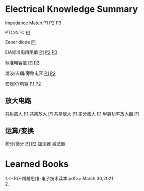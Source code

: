 # Electrical Knowledge Summary
Impedance Match
[P1](https://user-images.githubusercontent.com/32056331/112106601-d78dcc80-8be8-11eb-9f9b-d9693a4de2f6.png)
[P2](https://user-images.githubusercontent.com/32056331/112110833-681adb80-8bee-11eb-9c91-126aa71c3646.png)
[P3](https://user-images.githubusercontent.com/32056331/112113136-643c8880-8bf1-11eb-8ba3-42e5c3772a22.png)

PTC/NTC
[P1](https://user-images.githubusercontent.com/32056331/112107506-fd67a100-8be9-11eb-8594-1aabe724d555.png)

Zener diode
[P1](https://user-images.githubusercontent.com/32056331/112598929-356d1f00-8e4a-11eb-9db3-aec55762f6e3.png)

EIA标准电阻阻值
[P1](https://user-images.githubusercontent.com/32056331/112121605-61926100-8bfa-11eb-8793-a2d85a447fad.jpg)
[P2](https://user-images.githubusercontent.com/32056331/112119796-ac12de00-8bf8-11eb-99f5-9950680b0f98.jpg)
[P3](https://user-images.githubusercontent.com/32056331/112120009-d49ad800-8bf8-11eb-98ef-f4c9c5f32830.jpg)

标准电容值
[P1](https://user-images.githubusercontent.com/32056331/112126521-7de4cc80-8bff-11eb-8951-747d5d69560a.jpg)
[P2](https://user-images.githubusercontent.com/32056331/112126328-4e35c480-8bff-11eb-80ca-aff30cc4cbc5.jpg)

滤波/去耦/旁路电容
[P1](https://user-images.githubusercontent.com/32056331/112243339-5c7bf300-8c88-11eb-8bd1-01173f4445ad.png)
[P2](https://user-images.githubusercontent.com/32056331/112243397-70275980-8c88-11eb-9a65-039af7f9aeb0.png)

安规XY电容
[P1](https://user-images.githubusercontent.com/32056331/112247805-e67b8a00-8c8f-11eb-9cc9-8bf2ec2e0c16.png)
[P2](https://user-images.githubusercontent.com/32056331/112247953-16c32880-8c90-11eb-8276-8f53a9881877.png)

## 放大电路
共射放大
[P1](https://user-images.githubusercontent.com/32056331/112606307-2e96da00-8e53-11eb-9ec1-618464103aba.png)
共集放大
[P1](https://user-images.githubusercontent.com/32056331/113071880-42965f00-91f8-11eb-9eb5-3436cb31df52.png)
共基放大
[P1](https://user-images.githubusercontent.com/32056331/113071886-44602280-91f8-11eb-9eea-67ac2b33ef93.png)
差分放大
[P1](https://user-images.githubusercontent.com/32056331/112957850-6e700100-9174-11eb-98f9-cd4208cc7917.png)
甲类功率放大器
[P1](https://user-images.githubusercontent.com/32056331/113075255-2e099500-91ff-11eb-8afa-85ea4b48df4b.png)

## 运算/变换
积分/微分
[P1](https://user-images.githubusercontent.com/32056331/112413807-cb764c00-8d5b-11eb-8a34-5fbffab9bf39.png)
[P2](https://user-images.githubusercontent.com/32056331/112413816-d03b0000-8d5b-11eb-84da-f2594af40349.png)
加法器
减法器

# Learned Books
1.<<RD-跨越思维-电子技术读本.pdf>> March 30,2021   
2.
